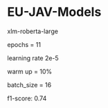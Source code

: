 # EU-JAV-Models

xlm-roberta-large

epochs = 11

learning rate 2e-5 

warm up = 10% 

batch_size = 16

f1-score: 0.74
